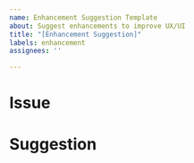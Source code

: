 ```yaml
---
name: Enhancement Suggestion Template
about: Suggest enhancements to improve UX/UI
title: "[Enhancement Suggestion]"
labels: enhancement
assignees: ''

---
```


# Issue

# Suggestion
